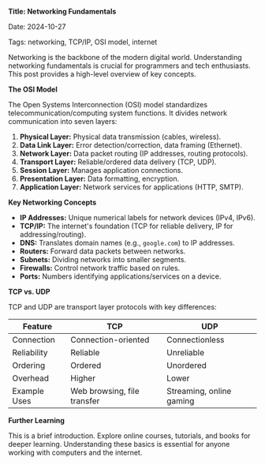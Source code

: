 **Title: Networking Fundamentals**

Date: 2024-10-27

Tags: networking, TCP/IP, OSI model, internet

Networking is the backbone of the modern digital world. Understanding networking fundamentals is crucial for programmers and tech enthusiasts. This post provides a high-level overview of key concepts.

**The OSI Model**

The Open Systems Interconnection (OSI) model standardizes telecommunication/computing system functions. It divides network communication into seven layers:

1. **Physical Layer:** Physical data transmission (cables, wireless).
2. **Data Link Layer:** Error detection/correction, data framing (Ethernet).
3. **Network Layer:** Data packet routing (IP addresses, routing protocols).
4. **Transport Layer:** Reliable/ordered data delivery (TCP, UDP).
5. **Session Layer:** Manages application connections.
6. **Presentation Layer:** Data formatting, encryption.
7. **Application Layer:** Network services for applications (HTTP, SMTP).

**Key Networking Concepts**

*   **IP Addresses:** Unique numerical labels for network devices (IPv4, IPv6).
*   **TCP/IP:** The internet's foundation (TCP for reliable delivery, IP for addressing/routing).
*   **DNS:** Translates domain names (e.g., `google.com`) to IP addresses.
*   **Routers:** Forward data packets between networks.
*   **Subnets:** Dividing networks into smaller segments.
*   **Firewalls:** Control network traffic based on rules.
*   **Ports:** Numbers identifying applications/services on a device.

**TCP vs. UDP**

TCP and UDP are transport layer protocols with key differences:

| Feature       | TCP                               | UDP                               |
|---------------|------------------------------------|------------------------------------|
| Connection     | Connection-oriented               | Connectionless                       |
| Reliability    | Reliable                           | Unreliable                           |
| Ordering       | Ordered                           | Unordered                           |
| Overhead       | Higher                             | Lower                              |
| Example Uses   | Web browsing, file transfer       | Streaming, online gaming           |

**Further Learning**

This is a brief introduction. Explore online courses, tutorials, and books for deeper learning.  Understanding these basics is essential for anyone working with computers and the internet.
